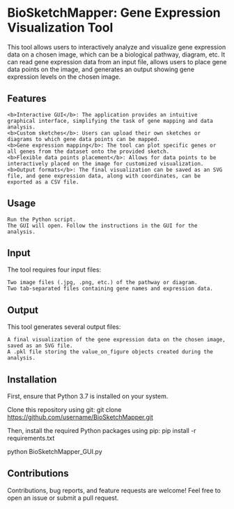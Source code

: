 # BioSketchMapper: Gene Expression Visualization Tool

This tool allows users to interactively analyze and visualize gene expression data on a chosen image, which can be a biological pathway, diagram, etc. It can read gene expression data from an input file, allows users to place gene data points on the image, and generates an output showing gene expression levels on the chosen image.
## Features
    <b>Interactive GUI</b>: The application provides an intuitive graphical interface, simplifying the task of gene mapping and data analysis.
    <b>Custom sketches</b>: Users can upload their own sketches or diagrams to which gene data points can be mapped.
    <b>Gene expression mapping</b>: The tool can plot specific genes or all genes from the dataset onto the provided sketch.
    <b>Flexible data points placement</b>: Allows for data points to be interactively placed on the image for customized visualization.
    <b>Output formats</b>: The final visualization can be saved as an SVG file, and gene expression data, along with coordinates, can be exported as a CSV file.

## Usage

    Run the Python script.
    The GUI will open. Follow the instructions in the GUI for the analysis.

## Input

The tool requires four input files:

    Two image files (.jpg, .png, etc.) of the pathway or diagram.
    Two tab-separated files containing gene names and expression data.

## Output

This tool generates several output files:

    A final visualization of the gene expression data on the chosen image, saved as an SVG file.
    A .pkl file storing the value_on_figure objects created during the analysis.


## Installation

First, ensure that Python 3.7 is installed on your system. 

Clone this repository using git:
git clone https://github.com/username/BioSketchMapper.git

Then, install the required Python packages using pip:
pip install -r requirements.txt

python BioSketchMapper_GUI.py

## Contributions

Contributions, bug reports, and feature requests are welcome! Feel free to open an issue or submit a pull request.

